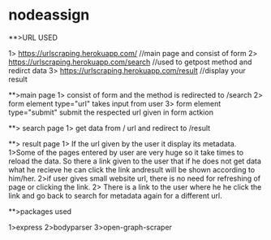 # nodeassign
**>URL USED

1> https://urlscraping.herokuapp.com/ //main page and consist of form
2> https://urlscraping.herokuapp.com/search  //used to getpost method and redirct data
3> https://urlscraping.herokuapp.com/result  //display your result


**>main page 
1> consist of form and the method is redirected to  /search
2> form element type="url" takes input from user 
3> form element type="submit" submit the respected url given in form actkion

**> search page
1> get data from  / url and redirect to /result

**> result page
1> If the url given by the user it display its metadata.
 1>Some of the pages entered by user are very huge so it take times to reload the data.
 So there a link given to the user that if he does not get data what he recieve he can 
 click the link andresult will be shown according to him/her.
 2>if user gives small website url, there is no need for refreshing of page or clicking
 the link.
2> There is a link to the user where he he click the link and go back to search for metadata
again for a different url.

**>packages used

1>express
2>bodyparser
3>open-graph-scraper


   
